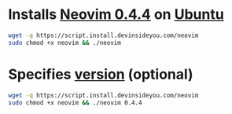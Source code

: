 # Installs [Neovim 0.4.4](https://neovim.io/) on [Ubuntu](https://www.ubuntu.com/)

```bash
wget -q https://script.install.devinsideyou.com/neovim
sudo chmod +x neovim && ./neovim
```

# Specifies [version](https://github.com/neovim/neovim/releases) (optional)

```bash
wget -q https://script.install.devinsideyou.com/neovim
sudo chmod +x neovim && ./neovim 0.4.4
```
